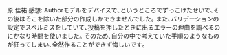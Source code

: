 原 佳祐
感想:
Authorモデルをデバイスで､というところでずっこけたせいで､その後はそこを除いた部分の作成しかできませんでした｡
また､バリデーションの設定でスペルミスをしていて､投稿を押したときに出るエラーの理由を調べるのにかなり時間を使いました｡
そのため､自分の中で考えていた手順のようなものが狂ってしまい､全然作ることができず悔しいです｡